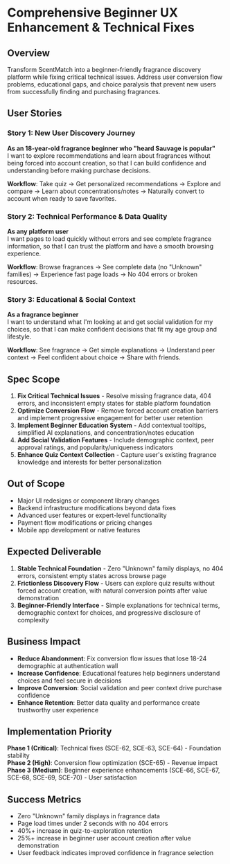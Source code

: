 # Comprehensive Beginner UX Enhancement & Technical Fixes

## Overview

Transform ScentMatch into a beginner-friendly fragrance discovery platform while fixing critical technical issues. Address user conversion flow problems, educational gaps, and choice paralysis that prevent new users from successfully finding and purchasing fragrances.

## User Stories

### Story 1: New User Discovery Journey
**As an 18-year-old fragrance beginner who "heard Sauvage is popular"**  
I want to explore recommendations and learn about fragrances without being forced into account creation, so that I can build confidence and understanding before making purchase decisions.

**Workflow**: Take quiz → Get personalized recommendations → Explore and compare → Learn about concentrations/notes → Naturally convert to account when ready to save favorites.

### Story 2: Technical Performance & Data Quality  
**As any platform user**  
I want pages to load quickly without errors and see complete fragrance information, so that I can trust the platform and have a smooth browsing experience.

**Workflow**: Browse fragrances → See complete data (no "Unknown" families) → Experience fast page loads → No 404 errors or broken resources.

### Story 3: Educational & Social Context
**As a fragrance beginner**  
I want to understand what I'm looking at and get social validation for my choices, so that I can make confident decisions that fit my age group and lifestyle.

**Workflow**: See fragrance → Get simple explanations → Understand peer context → Feel confident about choice → Share with friends.

## Spec Scope

1. **Fix Critical Technical Issues** - Resolve missing fragrance data, 404 errors, and inconsistent empty states for stable platform foundation
2. **Optimize Conversion Flow** - Remove forced account creation barriers and implement progressive engagement for better user retention  
3. **Implement Beginner Education System** - Add contextual tooltips, simplified AI explanations, and concentration/notes education
4. **Add Social Validation Features** - Include demographic context, peer approval ratings, and popularity/uniqueness indicators
5. **Enhance Quiz Context Collection** - Capture user's existing fragrance knowledge and interests for better personalization

## Out of Scope

- Major UI redesigns or component library changes
- Backend infrastructure modifications beyond data fixes
- Advanced user features or expert-level functionality
- Payment flow modifications or pricing changes
- Mobile app development or native features

## Expected Deliverable

1. **Stable Technical Foundation** - Zero "Unknown" family displays, no 404 errors, consistent empty states across browse page
2. **Frictionless Discovery Flow** - Users can explore quiz results without forced account creation, with natural conversion points after value demonstration
3. **Beginner-Friendly Interface** - Simple explanations for technical terms, demographic context for choices, and progressive disclosure of complexity

## Business Impact

- **Reduce Abandonment**: Fix conversion flow issues that lose 18-24 demographic at authentication wall
- **Increase Confidence**: Educational features help beginners understand choices and feel secure in decisions
- **Improve Conversion**: Social validation and peer context drive purchase confidence
- **Enhance Retention**: Better data quality and performance create trustworthy user experience

## Implementation Priority

**Phase 1 (Critical)**: Technical fixes (SCE-62, SCE-63, SCE-64) - Foundation stability  
**Phase 2 (High)**: Conversion flow optimization (SCE-65) - Revenue impact  
**Phase 3 (Medium)**: Beginner experience enhancements (SCE-66, SCE-67, SCE-68, SCE-69, SCE-70) - User satisfaction

## Success Metrics

- Zero "Unknown" family displays in fragrance data
- Page load times under 2 seconds with no 404 errors  
- 40%+ increase in quiz-to-exploration retention
- 25%+ increase in beginner user account creation after value demonstration
- User feedback indicates improved confidence in fragrance selection